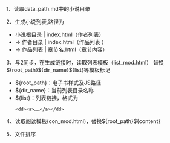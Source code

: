 1、读取data_path.md中的小说目录

2、生成小说列表,路径为
* 小说根目录 |  index.html（作者列表） 
* -> 作者目录 |  index.html（作品列表 ）
* -> 作品列表 | 章节名.html（章节内容）

3、与2同步，在生成链接时，读取列表模板（list_mod.html）
替换${root_path}\${dir_name}\${list}等模板标记
* ${root_path}：电子书样式及JS路径
* ${dir_name}：当前列表目录名称
* ${list}：列表链接，格式为
    ```
    <dd><a>……</a></dd>
    ```

4、读取阅读模板(con_mod.html)，替换${root_path}\${content}


5、文件排序
